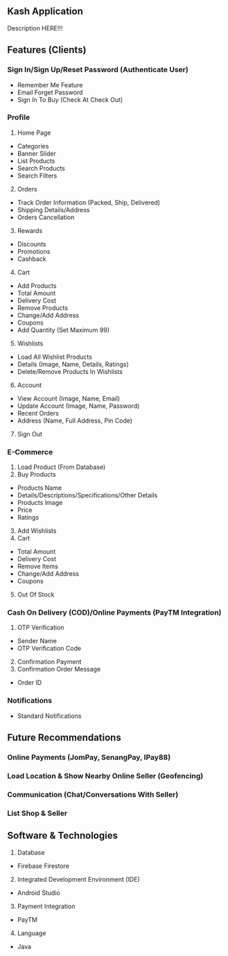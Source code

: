 ## Kash Application

Description HERE!!!

## Features (Clients)

### Sign In/Sign Up/Reset Password (Authenticate User)
 - Remember Me Feature
 - Email Forget Password
 - Sign In To Buy (Check At Check Out)

### Profile
 1) Home Page
 - Categories
 - Banner Slider
 - List Products
 - Search Products
 - Search Filters
 2) Orders
 - Track Order Information (Packed, Ship, Delivered)
 - Shipping Details/Address
 - Orders Cancellation 
 3) Rewards
 - Discounts
 - Promotions
 - Cashback
 4) Cart
 - Add Products 
 - Total Amount
 - Delivery Cost
 - Remove Products
 - Change/Add Address
 - Coupons
 - Add Quantity (Set Maximum 99)
 5) Wishlists
 - Load All Wishlist Products
 - Details (Image, Name, Details, Ratings)
 - Delete/Remove Products In Wishlists
 6) Account
 - View Account (Image, Name, Email)
 - Update Account (Image, Name, Password)
 - Recent Orders
 - Address (Name, Full Address, Pin Code)
 7) Sign Out

### E-Commerce
 1) Load Product (From Database)
 2) Buy Products
 - Products Name
 - Details/Descriptions/Specifications/Other Details
 - Products Image
 - Price
 - Ratings
 3) Add Wishlists
 4) Cart
 - Total Amount
 - Delivery Cost
 - Remove Items
 - Change/Add Address
 - Coupons
 5) Out Of Stock

### Cash On Delivery (COD)/Online Payments (PayTM Integration)
 1) OTP Verification
 - Sender Name
 - OTP Verification Code
 2) Confirmation Payment
 3) Confirmation Order Message
 - Order ID

### Notifications
 - Standard Notifications

## Future Recommendations

### Online Payments (JomPay, SenangPay, IPay88)

### Load Location & Show Nearby Online Seller (Geofencing)

### Communication (Chat/Conversations With Seller)

### List Shop & Seller

## Software & Technologies
 1) Database
 - Firebase Firestore
 2) Integrated Development Environment (IDE)
 - Android Studio
 3) Payment Integration
 - PayTM
 4) Language
 - Java